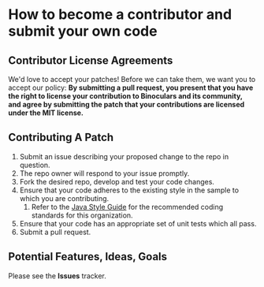# How to become a contributor and submit your own code

## Contributor License Agreements

We'd love to accept your patches! Before we can take them, we
want you to accept our policy: **By submitting a pull request, you 
present that you have the right to license your contribution to 
Binoculars and its community, and agree by submitting the patch 
that your contributions are licensed under the MIT license.**

## Contributing A Patch

1. Submit an issue describing your proposed change to the repo in question.
1. The repo owner will respond to your issue promptly.
1. Fork the desired repo, develop and test your code changes.
1. Ensure that your code adheres to the existing style in the sample to which you are contributing. 
   1. Refer to the [Java Style Guide](https://google.github.io/styleguide/javaguide.html) for the recommended coding standards for this organization.
1. Ensure that your code has an appropriate set of unit tests which all pass.
1. Submit a pull request.

## Potential Features, Ideas, Goals
Please see the **Issues** tracker.
